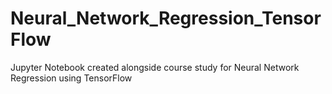 # Neural_Network_Regression_TensorFlow
Jupyter Notebook created alongside course study for Neural Network Regression using TensorFlow
